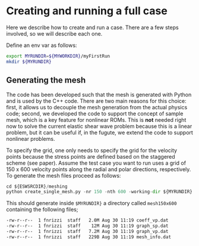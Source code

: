 
# Creating and running a full case
Here we describe how to create and run a case. There are a few steps involved,
so we will describe each one.

Define an env var as follows:
```bash
export MYRUNDIR=${MYWORKDIR}/myFirstRun
mkdir ${MYRUNDIR}
```

## Generating the mesh
The code has been developed such that the mesh is generated with Python
and is used by the C++ code. There are two main reasons for this choice:
first, it allows us to decouple the mesh generation from the actual physics code;
second, we developed the code to support the concept of sample mesh,
which is a key feature for nonlinear ROMs. This is **not** needed right now
to solve the current elastic shear wave problem because this is a linear problem,
but it can be useful if, in the fugute, we extend the code to support nonlinear problems.

To specify the grid, one only needs to specify the grid for the velocity points because
the stress points are defined based on the staggered scheme (see paper).
Assume the test case you want to run uses a grid of 150 x 600 velocity points
along the radial and polar directions, respectively.
To generate the mesh files proceed as follows:
```python
cd ${ESWSRCDIR}/meshing
python create_single_mesh.py -nr 150 -nth 600 -working-dir ${MYRUNDIR}
```
This should generate inside `$MYRUNDIR}` a directory called `mesh150x600`
containing the following files;
```bash
-rw-r--r--  1 fnrizzi  staff   2.0M Aug 30 11:19 coeff_vp.dat
-rw-r--r--  1 fnrizzi  staff    12M Aug 30 11:19 graph_sp.dat
-rw-r--r--  1 fnrizzi  staff   7.2M Aug 30 11:19 graph_vp.dat
-rw-r--r--  1 fnrizzi  staff   229B Aug 30 11:19 mesh_info.dat
```
